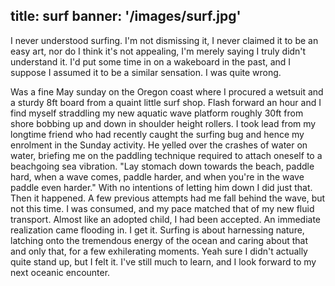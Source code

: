 title: surf
banner: '/images/surf.jpg'
---

I never understood surfing. I'm not dismissing it, I never claimed it to be an easy art, nor do I think it's not appealing, I'm merely saying I truly didn't understand it. I'd put some time in on a wakeboard in the past, and I suppose I assumed it to be a similar sensation. I was quite wrong.

Was a fine May sunday on the Oregon coast where I procured a wetsuit and a sturdy 8ft board from a quaint little surf shop. Flash forward an hour and I find myself straddling my new aquatic wave platform roughly 30ft from shore bobbing up and down in shoulder height rollers.
I took lead from my longtime friend who had recently caught the surfing bug and hence my enrolment in the Sunday activity. He yelled over the crashes of water on water, briefing me on the paddling technique required to attach oneself to a beachgoing sea vibration. "Lay stomach down towards the beach, paddle hard, when a wave comes, paddle harder, and when you're in the wave paddle even harder." With no intentions of letting him down I did just that. Then it happened.
A few previous attempts had me fall behind the wave, but not this time. I was consumed, and my pace matched that of my new fluid transport. Almost like an adopted child, I had been accepted. An immediate realization came flooding in. I get it. Surfing is about harnessing nature, latching onto the tremendous energy of the ocean and caring about that and only that, for a few exhilerating moments. 
Yeah sure I didn't actually quite stand up, but I felt it. I've still much to learn, and I look forward to my next oceanic encounter.